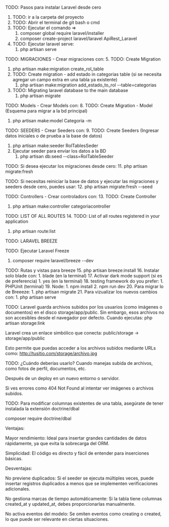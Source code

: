 TODO: Pasos para instalar Laravel desde cero

1. TODO: ir a la carpeta del proyecto
2. TODO: Abrir el terminal de git bash o cmd
3. TODO: Ejecutar el comando => 
   1. composer global require laravel/installer
   2. composer create-project laravel/laravel ApiRest_Laravel
4. TODO: Ejecutar laravel serve:
   1. php artisan serve

TODO: MIGRACIONES - Crear migraciones con:
5. TODO: Create Migration
   1. php artisan make:migration create_rol_table
6. TODO: Create migration - add estado in categorias table (si se necesita agregar un campo extra en una tabla ya existente)
   1. php artisan make:migration add_estado_to_rol --table=categorias
7. TODO: Migrating laravel database to the main database
   1. php artisan migrate
   
TODO: Models - Crear Models con:
8. TODO: Create Migration - Model (Esquema para migrar a la bd principal)
   1. php artisan make:model Categoria -m

TODO: SEEDERS - Crear Seeders con:
9. TODO: Create Seeders (Ingresar datos iniciales o de prueba a la base de datos)
   1. php artisan make:seeder RolTablesSeder
10. Ejecutar seeder para enviar los datos a la BD
    1.  php artisan db:seed --class=RolTableSeeder 
    
TODO: Si desea ejecutar los migraciones desde cero:
11. php artisan migrate:fresh
    
TODO: Si necesitas reiniciar la base de datos y ejecutar las migraciones y seeders desde cero, puedes usar:
12.  php artisan migrate:fresh --seed

TODO: Controllers - Crear controladors con:
13.   TODO: Create Controller
   1. php artisan make:controller categoriacontroller

TODO: LIST OF ALL ROUTES
14.  TODO: List of all routes registered in your application
   1. php artisan route:list



TODO: LARAVEL BREEZE

TODO: Ejecutar Laravel Freeze
1.  composer require laravel/breeze --dev

TODO: Rutas y vistas para breeze
15. php artisan breeze:install
16. Instalar solo blade con: 
    1.  blade (en la terminal)
17. Activar dark mode support (si es de preferencia)
    1. yes (en la terminal)
18. testing framework do you prefer:
    1.  PHPUnit (terminal)
19. Node:
    1.  npm install
    2.  npm run dev
20. Para migrar lo de Breeeze:
    1.  php artisan migrate
21. Para vizualizar los nuevos cambios con:
    1.  php artisan serve


TODO: Laravel guarda archivos subidos por los usuarios (como imágenes o documentos) en el disco storage/app/public. Sin embargo, esos archivos no son accesibles desde el navegador por defecto.
   Cuando ejecutas:
   php artisan storage:link

   Laravel crea un enlace simbólico que conecta:
   public/storage → storage/app/public

   Esto permite que puedas acceder a los archivos subidos mediante URLs como:
   http://tusitio.com/storage/archivo.jpg
   
   TODO: ¿Cuándo deberías usarlo?
   Cuando manejas subida de archivos, como fotos de perfil, documentos, etc.

   Después de un deploy en un nuevo entorno o servidor.

   Si ves errores como 404 Not Found al intentar ver imágenes o archivos subidos.







TODO: Para modificar columnas existentes de una tabla, asegúrate de tener instalada la extensión doctrine/dbal

composer require doctrine/dbal




Ventajas:

Mayor rendimiento: Ideal para insertar grandes cantidades de datos rápidamente, ya que evita la sobrecarga del ORM.

Simplicidad: El código es directo y fácil de entender para inserciones básicas.

Desventajas:

No previene duplicados: Si el seeder se ejecuta múltiples veces, puede insertar registros duplicados a menos que se implementen verificaciones adicionales.

No gestiona marcas de tiempo automáticamente: Si la tabla tiene columnas created_at y updated_at, debes proporcionarlas manualmente.

No activa eventos del modelo: Se omiten eventos como creating o created, lo que puede ser relevante en ciertas situaciones.